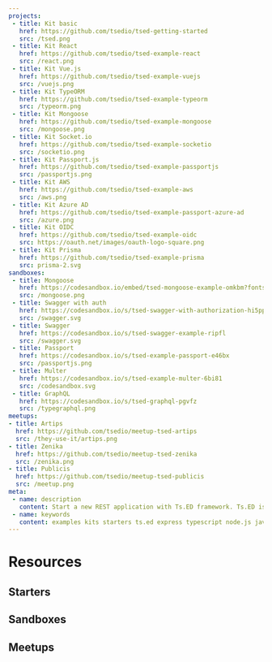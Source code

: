 ```yaml
---
projects:
 - title: Kit basic
   href: https://github.com/tsedio/tsed-getting-started
   src: /tsed.png
 - title: Kit React
   href: https://github.com/tsedio/tsed-example-react
   src: /react.png   
 - title: Kit Vue.js
   href: https://github.com/tsedio/tsed-example-vuejs
   src: /vuejs.png    
 - title: Kit TypeORM
   href: https://github.com/tsedio/tsed-example-typeorm
   src: /typeorm.png
 - title: Kit Mongoose
   href: https://github.com/tsedio/tsed-example-mongoose
   src: /mongoose.png
 - title: Kit Socket.io
   href: https://github.com/tsedio/tsed-example-socketio
   src: /socketio.png 
 - title: Kit Passport.js
   href: https://github.com/tsedio/tsed-example-passportjs
   src: /passportjs.png
 - title: Kit AWS
   href: https://github.com/tsedio/tsed-example-aws
   src: /aws.png
 - title: Kit Azure AD
   href: https://github.com/tsedio/tsed-example-passport-azure-ad
   src: /azure.png
 - title: Kit OIDC
   href: https://github.com/tsedio/tsed-example-oidc
   src: https://oauth.net/images/oauth-logo-square.png
 - title: Kit Prisma
   href: https://github.com/tsedio/tsed-example-prisma
   src: prisma-2.svg   
sandboxes:
 - title: Mongoose
   href: https://codesandbox.io/embed/tsed-mongoose-example-omkbm?fontsize=14&hidenavigation=1&theme=dark
   src: /mongoose.png 
 - title: Swagger with auth
   href: https://codesandbox.io/s/tsed-swagger-with-authorization-hi5pp
   src: /swagger.svg
 - title: Swagger
   href: https://codesandbox.io/s/tsed-swagger-example-ripfl
   src: /swagger.svg
 - title: Passport
   href: https://codesandbox.io/s/tsed-example-passport-e46bx
   src: /passportjs.png
 - title: Multer
   href: https://codesandbox.io/s/tsed-example-multer-6bi81
   src: /codesandbox.svg
 - title: GraphQL
   href: https://codesandbox.io/s/tsed-graphql-pgvfz
   src: /typegraphql.png
meetups:
- title: Artips
  href: https://github.com/tsedio/meetup-tsed-artips
  src: /they-use-it/artips.png
- title: Zenika
  href: https://github.com/tsedio/meetup-tsed-zenika
  src: /zenika.png
- title: Publicis
  href: https://github.com/tsedio/meetup-tsed-publicis
  src: /meetup.png
meta:
 - name: description
   content: Start a new REST application with Ts.ED framework. Ts.ED is built on top of Express/Koa and use TypeScript language.
 - name: keywords
   content: examples kits starters ts.ed express typescript node.js javascript decorators mvc class models
---
```


# Resources
## Starters

<Projects type="projects"/>

## Sandboxes

<Projects type="sandboxes"/>

## Meetups

<Projects type="meetups"/>

